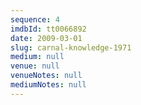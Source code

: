 ```yaml
---
sequence: 4
imdbId: tt0066892
date: 2009-03-01
slug: carnal-knowledge-1971
medium: null
venue: null
venueNotes: null
mediumNotes: null
---
```


